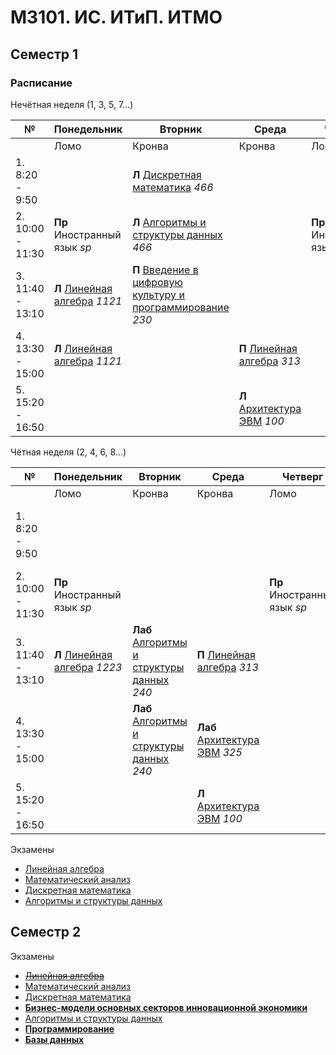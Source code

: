 # M3101. ИС. ИТиП. ИТМО

## Семестр 1

### Расписание

Нечётная неделя (1, 3, 5, 7...)

|№| Понедельник | Вторник | Среда | Четверг | Пятница | Суббота |
| ------ | ------ |------ |------ |------ |------ |------ |
|  | Ломо | Кронва | Кронва | Ломо | Кронва | Кронва |
| 1. 8:20 - 9:50 | | **Л** [Дискретная математика](Subjects/DiscreteMathematics.md) *466* | | | - | **Лаб** [Программирование](Subjects/Programming.md) *237* |
| 2. 10:00 - 11:30 | **Пр** Иностранный язык *sp* | **Л** [Алгоритмы и структуры данных](Subjects/Algorithms.md) *466* | | **Пр** Иностранный язык *sp* | **Л** [Программирование](Subjects/Programming.md) *285* | **Лаб** [Дискретная математика](Subjects/DiscreteMathematics.md) *236* |
| 3. 11:40 - 13:10 | **Л** [Линейная алгебра](Subjects/LinearAlgebra.md) *1121* | **П** [Введение в цифровую культуру и программирование](Subjects/DigitalCultureIntroduction.md) *230* | | | **Л** [Математический анализ](Subjects/MathematicalAnalysis.md) *285* | |
| 4. 13:30 - 15:00 | **Л** [Линейная алгебра](Subjects/LinearAlgebra.md) *1121* | | **П** [Линейная алгебра](Subjects/LinearAlgebra.md) *313* | | **П** [Математический анализ](Subjects/MathematicalAnalysis.md) *318* | |
| 5. 15:20 - 16:50 | | | **Л** [Архитектура ЭВМ](Subjects/ComputerArchitecture.md) *100* | | | |

Чётная неделя (2, 4, 6, 8...)

|№| Понедельник | Вторник | Среда | Четверг | Пятница | Суббота |
| ------ | ------ |------ |------ |------ |------ |------ |
|  | Ломо | Кронва | Кронва | Ломо | Кронва | Кронва |
| 1. 8:20 - 9:50 | | | | | **Л** [Введение в цифровую культуру и программирование](Subjects/DigitalCultureIntroduction.md) *466* | **Лаб** [Программирование](Subjects/Programming.md) *237* |
| 2. 10:00 - 11:30 | **Пр** Иностранный язык *sp* | | | **Пр** Иностранный язык *sp* | **Л** [Программирование](Subjects/Programming.md) *285* | **Лаб** [Дискретная математика](Subjects/DiscreteMathematics.md) *236* |
| 3. 11:40 - 13:10 | **Л** [Линейная алгебра](Subjects/LinearAlgebra.md) *1223* | **Лаб** [Алгоритмы и структуры данных](Subjects/Algorithms.md) *240* | **П** [Линейная алгебра](Subjects/LinearAlgebra.md) *313* | | **Л** [Математический анализ](Subjects/MathematicalAnalysis.md) *285* | |
| 4. 13:30 - 15:00 | | **Лаб** [Алгоритмы и структуры данных](Subjects/Algorithms.md) *240* | **Лаб** [Архитектура ЭВМ](Subjects/ComputerArchitecture.md) *325* | | **П** [Математический анализ](Subjects/MathematicalAnalysis.md) *318* | |
| 5. 15:20 - 16:50 | | | **Л** [Архитектура ЭВМ](Subjects/ComputerArchitecture.md) *100* | | | |

Экзамены

* [Линейная алгебра](Subjects/LinearAlgebra.md)
* [Математический анализ](Subjects/MathematicalAnalysis.md)
* [Дискретная математика](Subjects/DiscreteMathematics.md)
* [Алгоритмы и структуры данных](Subjects/Algorithms.md)

## Семестр 2

Экзамены

* [~~Линейная алгебра~~](Subjects/LinearAlgebra.md)
* [Математический анализ](Subjects/MathematicalAnalysis.md)
* [Дискретная математика](Subjects/DiscreteMathematics.md)
* [**Бизнес-модели основных секторов инновационной экономики**](Subjects/InnovativeEconomics.md)
* [Алгоритмы и структуры данных](Subjects/Algorithms.md)
* [**Программирование**](Subjects/Programming.md)
* [**Базы данных**](Subjects/Databases.md)
